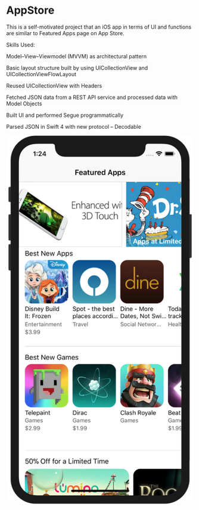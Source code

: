 # AppStore

This is a self-motivated project that an iOS app in terms of UI and functions are similar to Featured Apps page on App Store.

Skills Used:

Model–View–Viewmodel (MVVM) as architectural pattern

Basic layout structure built by using UICollectionView and UICollectionViewFlowLayout

Reused UICollectionView with Headers

Fetched JSON data from a REST API service and processed data with Model Objects

Built UI and performed Segue programmatically

Parsed JSON in Swift 4 with new protocol – Decodable

![alt text](https://github.com/Lei1025/AppStore/blob/master/Featured%20Apps%20Page%20Screenshot.png?raw=true)
